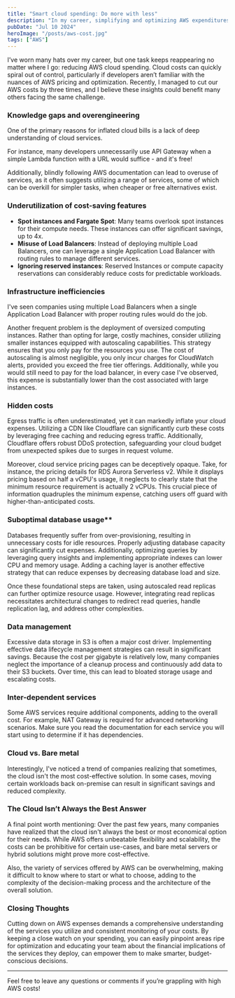 ```yaml
---
title: "Smart cloud spending: Do more with less"
description: "In my career, simplifying and optimizing AWS expenditures has been a recurring challenge I've tackled for several companies. Recently, I've cut our current company's cloud spending by three times through a blend of strategic optimizations and technological tweaks."
pubDate: "Jul 10 2024"
heroImage: "/posts/aws-cost.jpg"
tags: ["AWS"]
---
```


I’ve worn many hats over my career, but one task keeps reappearing no matter where I go: reducing AWS cloud spending. Cloud costs can quickly spiral out of control, particularly if developers aren’t familiar with the nuances of AWS pricing and optimization. Recently, I managed to cut our AWS costs by three times, and I believe these insights could benefit many others facing the same challenge.

### Knowledge gaps and overengineering
One of the primary reasons for inflated cloud bills is a lack of deep understanding of cloud services.

For instance, many developers unnecessarily use API Gateway when a simple Lambda function with a URL would suffice - and it's free!

Additionally, blindly following AWS documentation can lead to overuse of services, as it often suggests utilizing a range of services, some of which can be overkill for simpler tasks, when cheaper or free alternatives exist.

### Underutilization of cost-saving features

- **Spot instances and Fargate Spot**: Many teams overlook spot instances for their compute needs. These instances can offer significant savings, up to 4x.
- **Misuse of Load Balancers**: Instead of deploying multiple Load Balancers, one can leverage a single Application Load Balancer with routing rules to manage different services.
- **Ignoring reserved instances**: Reserved Instances or compute capacity reservations can considerably reduce costs for predictable workloads.

### Infrastructure inefficiencies
I've seen companies using multiple Load Balancers when a single Application Load Balancer with proper routing rules would do the job.

Another frequent problem is the deployment of oversized computing instances. Rather than opting for large, costly machines, consider utilizing smaller instances equipped with autoscaling capabilities. This strategy ensures that you only pay for the resources you use. The cost of autoscaling is almost negligible, you only incur charges for CloudWatch alerts, provided you exceed the free tier offerings. Additionally, while you would still need to pay for the load balancer, in every case I've observed, this expense is substantially lower than the cost associated with large instances.

### Hidden costs
Egress traffic is often underestimated, yet it can markedly inflate your cloud expenses. Utilizing a CDN like Cloudflare can significantly curb these costs by leveraging free caching and reducing egress traffic. Additionally, Cloudflare offers robust DDoS protection, safeguarding your cloud budget from unexpected spikes due to surges in request volume.

Moreover, cloud service pricing pages can be deceptively opaque. Take, for instance, the pricing details for RDS Aurora Serverless v2. While it displays pricing based on half a vCPU's usage, it neglects to clearly state that the minimum resource requirement is actually 2 vCPUs. This crucial piece of information quadruples the minimum expense, catching users off guard with higher-than-anticipated costs.

### Suboptimal database usage**
Databases frequently suffer from over-provisioning, resulting in unnecessary costs for idle resources. Properly adjusting database capacity can significantly cut expenses. Additionally, optimizing queries by leveraging query insights and implementing appropriate indexes can lower CPU and memory usage. Adding a caching layer is another effective strategy that can reduce expenses by decreasing database load and size.

Once these foundational steps are taken, using autoscaled read replicas can further optimize resource usage. However, integrating read replicas necessitates architectural changes to redirect read queries, handle replication lag, and address other complexities.

### Data management
Excessive data storage in S3 is often a major cost driver. Implementing effective data lifecycle management strategies can result in significant savings. Because the cost per gigabyte is relatively low, many companies neglect the importance of a cleanup process and continuously add data to their S3 buckets. Over time, this can lead to bloated storage usage and escalating costs.

### Inter-dependent services
Some AWS services require additional components, adding to the overall cost. For example, NAT Gateway is required for advanced networking scenarios. Make sure you read the documentation for each service you will start using to determine if it has dependencies.

### Cloud vs. Bare metal
Interestingly, I've noticed a trend of companies realizing that sometimes, the cloud isn't the most cost-effective solution. In some cases, moving certain workloads back on-premise can result in significant savings and reduced complexity.

### The Cloud Isn’t Always the Best Answer

A final point worth mentioning: Over the past few years, many companies have realized that the cloud isn't always the best or most economical option for their needs. While AWS offers unbeatable flexibility and scalability, the costs can be prohibitive for certain use-cases, and bare metal servers or hybrid solutions might prove more cost-effective.

Also, the variety of services offered by AWS can be overwhelming, making it difficult to know where to start or what to choose, adding to the complexity of the decision-making process and the architecture of the overall solution.

### Closing Thoughts

Cutting down on AWS expenses demands a comprehensive understanding of the services you utilize and consistent monitoring of your costs. By keeping a close watch on your spending, you can easily pinpoint areas ripe for optimization and educating your team about the financial implications of the services they deploy, can empower them to make smarter, budget-conscious decisions.

---

Feel free to leave any questions or comments if you’re grappling with high AWS costs!

